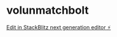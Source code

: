 # volunmatchbolt

[Edit in StackBlitz next generation editor ⚡️](https://stackblitz.com/~/github.com/FluffyJelly/volunmatchbolt)